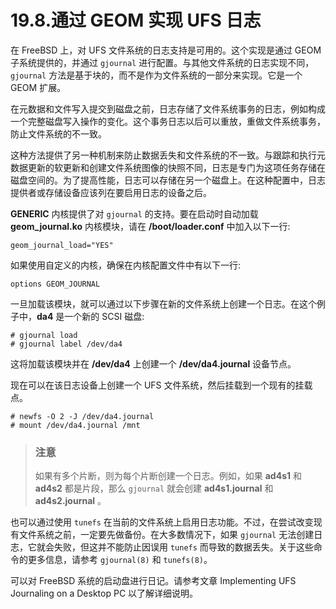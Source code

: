 # 19.8.通过 GEOM 实现 UFS 日志

在 FreeBSD 上，对 UFS 文件系统的日志支持是可用的。这个实现是通过 GEOM 子系统提供的，并通过 `gjournal` 进行配置。与其他文件系统的日志实现不同，`gjournal` 方法是基于块的，而不是作为文件系统的一部分来实现。它是一个 GEOM 扩展。

在元数据和文件写入提交到磁盘之前，日志存储了文件系统事务的日志，例如构成一个完整磁盘写入操作的变化。这个事务日志以后可以重放，重做文件系统事务，防止文件系统的不一致。

这种方法提供了另一种机制来防止数据丢失和文件系统的不一致。与跟踪和执行元数据更新的软更新和创建文件系统图像的快照不同，日志是专门为这项任务存储在磁盘空间的。为了提高性能，日志可以存储在另一个磁盘上。在这种配置中，日志提供者或存储设备应该列在要启用日志的设备之后。

**GENERIC** 内核提供了对 `gjournal` 的支持。要在启动时自动加载 **geom\_journal.ko** 内核模块，请在 **/boot/loader.conf** 中加入以下一行:

```
geom_journal_load="YES"
```

如果使用自定义的内核，确保在内核配置文件中有以下一行:

```
options	GEOM_JOURNAL
```

一旦加载该模块，就可以通过以下步骤在新的文件系统上创建一个日志。在这个例子中，**da4** 是一个新的 SCSI 磁盘:

```
# gjournal load
# gjournal label /dev/da4
```

这将加载该模块并在 **/dev/da4** 上创建一个 **/dev/da4.journal** 设备节点。

现在可以在该日志设备上创建一个 UFS 文件系统，然后挂载到一个现有的挂载点。

```
# newfs -O 2 -J /dev/da4.journal
# mount /dev/da4.journal /mnt
```

> ### 注意
>
> 如果有多个片断，则为每个片断创建一个日志。例如，如果 **ad4s1** 和 **ad4s2** 都是片段，那么 `gjournal` 就会创建 **ad4s1.journal** 和 **ad4s2.journal** 。

也可以通过使用 `tunefs` 在当前的文件系统上启用日志功能。不过，在尝试改变现有文件系统之前，一定要先做备份。在大多数情况下，如果 `gjournal` 无法创建日志，它就会失败，但这并不能防止因误用 `tunefs` 而导致的数据丢失。关于这些命令的更多信息，请参考 `gjournal(8)` 和 `tunefs(8)`。

可以对 FreeBSD 系统的启动盘进行日记。请参考文章 Implementing UFS Journaling on a Desktop PC 以了解详细说明。
